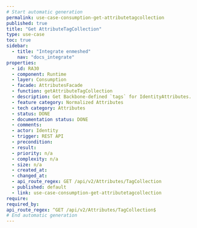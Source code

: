 ```yaml
---
# Start automatic generation
permalink: use-case-consumption-get-attributetagcollection
published: true
title: "Get AttributeTagCollection"
type: use-case
toc: true
sidebar:
  - title: "Integrate enmeshed"
    nav: "docs_integrate"
properties:
  - id: RA30
  - component: Runtime
  - layer: Consumption
  - facade: AttributesFacade
  - function: getAttributeTagCollection
  - description: Get Backbone-defined `tags` for IdentityAttributes.
  - feature category: Normalized Attributes
  - tech category: Attributes
  - status: DONE
  - documentation status: DONE
  - comments:
  - actor: Identity
  - trigger: REST API
  - precondition:
  - result:
  - priority: n/a
  - complexity: n/a
  - size: n/a
  - created_at:
  - changed_at:
  - api_route_regex: GET /api/v2/Attributes/TagCollection
  - published: default
  - link: use-case-consumption-get-attributetagcollection
require:
required_by:
api_route_regex: ^GET /api/v2/Attributes/TagCollection$
# End automatic generation
---
```

